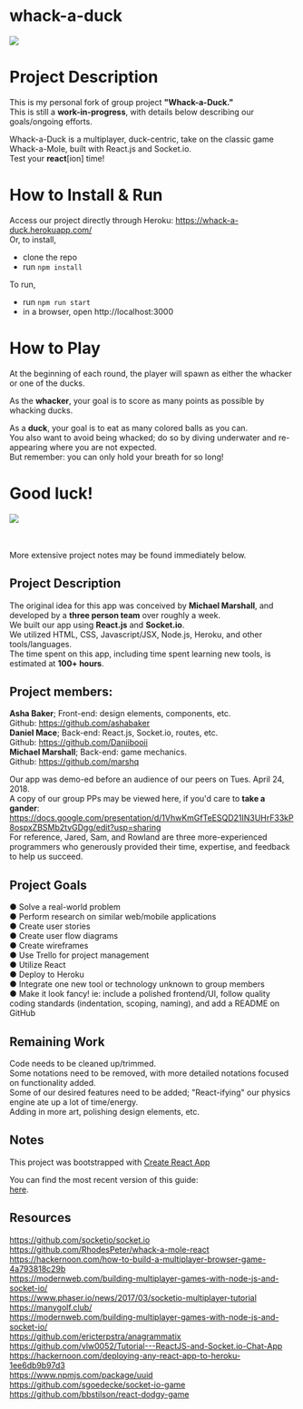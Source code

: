 # whack-a-duck

<img src="https://github.com/Daniibooii/whack-a-duck/blob/master/src/images/image-for-README.jpg"><br>

# Project Description
This is my personal fork of group project __"Whack-a-Duck."__<br>
This is still a __work-in-progress__, with details below describing our goals/ongoing efforts.<br>

Whack-a-Duck is a multiplayer, duck-centric, take on the classic game Whack-a-Mole, built with React.js and Socket.io.<br>
Test your __react__[ion] time!<br>

# How to Install & Run
Access our project directly through Heroku: https://whack-a-duck.herokuapp.com/<br>
Or, to install,
- clone the repo
- run `npm install`

To run,
- run `npm run start`
- in a browser, open http://localhost:3000

# How to Play
At the beginning of each round, the player will spawn as either the whacker or one of the ducks.<br>

As the __whacker__, your goal is to score as many points as possible by whacking ducks.<br>

As a __duck__, your goal is to eat as many colored balls as you can.<br>
You also want to avoid being whacked; do so by diving underwater and re-appearing where you are not expected.<br>
But remember: you can only hold your breath for so long!<br>

# Good luck!

<img src="https://github.com/Daniibooii/whack-a-duck/blob/master/public/assets/images/mallet-image-for-README.png"><br>

<br>
<br>
More extensive project notes may be found immediately below.<br>

## Project Description
The original idea for this app was conceived by __Michael Marshall__, and developed by a __three person team__ over roughly a week.<br>
We built our app using __React.js__ and __Socket.io__.<br>
We utilized HTML, CSS, Javascript/JSX, Node.js, Heroku, and other tools/languages.<br>
The time spent on this app, including time spent learning new tools, is estimated at __100+ hours__.<br>

## Project members:
__Asha Baker__; Front-end: design elements, components, etc.<br>
Github: https://github.com/ashabaker<br>
__Daniel Mace__; Back-end: React.js, Socket.io, routes, etc.<br>
Github: https://github.com/Daniibooii<br>
__Michael Marshall__; Back-end: game mechanics.<br>
Github: https://github.com/marshq<br>

Our app was demo-ed before an audience of our peers on Tues. April 24, 2018.<br>
A copy of our group PPs may be viewed here, if you'd care to __take a gander__: https://docs.google.com/presentation/d/1VhwKmGfTeESQD21IN3UHrF33kP8ospxZBSMb2tvGDgg/edit?usp=sharing<br>
For reference, Jared, Sam, and Rowland are three more-experienced programmers who generously provided their time, expertise, and feedback to help us succeed.<br>

## Project Goals
● Solve a real-world problem<br>
● Perform research on similar web/mobile applications<br>
● Create user stories<br>
● Create user flow diagrams<br>
● Create wireframes<br>
● Use Trello for project management<br>
● Utilize React<br>
● Deploy to Heroku<br>
● Integrate one new tool or technology unknown to group members<br>
● Make it look fancy! ie: include a polished frontend/UI, follow quality coding standards (indentation, scoping, naming), and add a README on GitHub<br>

## Remaining Work
Code needs to be cleaned up/trimmed.<br>
Some notations need to be removed, with more detailed notations focused on functionality added.<br>
Some of our desired features need to be added; "React-ifying" our physics engine ate up a lot of time/energy.<br>
Adding in more art, polishing design elements, etc.<br>

## Notes
This project was bootstrapped with [Create React App](https://github.com/facebookincubator/create-react-app)<br>

You can find the most recent version of this guide:<br> [here](https://github.com/facebookincubator/create-react-app/blob/master/packages/react-scripts/template/README.md).

## Resources
https://github.com/socketio/socket.io<br>
https://github.com/RhodesPeter/whack-a-mole-react<br>
https://hackernoon.com/how-to-build-a-multiplayer-browser-game-4a793818c29b<br>
https://modernweb.com/building-multiplayer-games-with-node-js-and-socket-io/<br>
https://www.phaser.io/news/2017/03/socketio-multiplayer-tutorial<br>
https://manygolf.club/<br>
https://modernweb.com/building-multiplayer-games-with-node-js-and-socket-io/<br>
https://github.com/ericterpstra/anagrammatix<br>
https://github.com/vlw0052/Tutorial---ReactJS-and-Socket.io-Chat-App<br>
https://hackernoon.com/deploying-any-react-app-to-heroku-1ee6db9b97d3<br>
https://www.npmjs.com/package/uuid<br>
https://github.com/sgoedecke/socket-io-game<br>
https://github.com/bbstilson/react-dodgy-game<br>
